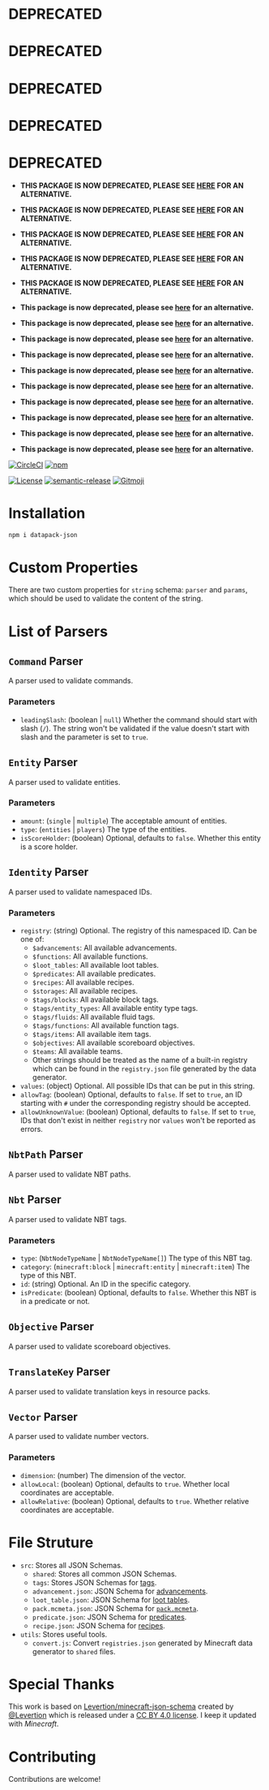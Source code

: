 # DEPRECATED
# DEPRECATED
# DEPRECATED
# DEPRECATED
# DEPRECATED

- **THIS PACKAGE IS NOW DEPRECATED, PLEASE SEE [HERE](https://github.com/misode/minecraft-schemas) FOR AN ALTERNATIVE.**
- **THIS PACKAGE IS NOW DEPRECATED, PLEASE SEE [HERE](https://github.com/misode/minecraft-schemas) FOR AN ALTERNATIVE.**
- **THIS PACKAGE IS NOW DEPRECATED, PLEASE SEE [HERE](https://github.com/misode/minecraft-schemas) FOR AN ALTERNATIVE.**
- **THIS PACKAGE IS NOW DEPRECATED, PLEASE SEE [HERE](https://github.com/misode/minecraft-schemas) FOR AN ALTERNATIVE.**
- **THIS PACKAGE IS NOW DEPRECATED, PLEASE SEE [HERE](https://github.com/misode/minecraft-schemas) FOR AN ALTERNATIVE.**

- **This package is now deprecated, please see [here](https://github.com/misode/minecraft-schemas) for an alternative.**
- **This package is now deprecated, please see [here](https://github.com/misode/minecraft-schemas) for an alternative.**
- **This package is now deprecated, please see [here](https://github.com/misode/minecraft-schemas) for an alternative.**
- **This package is now deprecated, please see [here](https://github.com/misode/minecraft-schemas) for an alternative.**
- **This package is now deprecated, please see [here](https://github.com/misode/minecraft-schemas) for an alternative.**
- **This package is now deprecated, please see [here](https://github.com/misode/minecraft-schemas) for an alternative.**
- **This package is now deprecated, please see [here](https://github.com/misode/minecraft-schemas) for an alternative.**
- **This package is now deprecated, please see [here](https://github.com/misode/minecraft-schemas) for an alternative.**
- **This package is now deprecated, please see [here](https://github.com/misode/minecraft-schemas) for an alternative.**
- **This package is now deprecated, please see [here](https://github.com/misode/minecraft-schemas) for an alternative.**

[![CircleCI](https://img.shields.io/circleci/build/github/SPGoding/datapack-json.svg?logo=circleci&style=flat-square)](https://circleci.com/gh/SPGoding/datapack-json)
[![npm](https://img.shields.io/npm/v/datapack-json.svg?logo=npm&style=flat-square)](https://npmjs.com/package/datapack-json)

[![License](https://img.shields.io/github/license/SPGoding/datapack-json.svg?style=flat-square)](https://github.com/SPGoding/datapack-json/blob/master/LICENSE)
[![semantic-release](https://img.shields.io/badge/%20%20%F0%9F%93%A6%F0%9F%9A%80-semantic--release-e10079.svg?style=flat-square)](https://github.com/semantic-release/semantic-release)
[![Gitmoji](https://img.shields.io/badge/gitmoji-%20%F0%9F%98%9C%20%F0%9F%98%8D-FFDD67.svg?style=flat-square)](https://gitmoji.carloscuesta.me/)

# Installation

```bash
npm i datapack-json
```

# Custom Properties

There are two custom properties for `string` schema: `parser` and `params`, which should be used to validate the content of the string.

# List of Parsers

## `Command` Parser

A parser used to validate commands.

### Parameters

- `leadingSlash`: (boolean | `null`) Whether the command should start with slash (`/`). The string won't be validated if the value doesn't start with slash and the parameter is set to `true`.

## `Entity` Parser

A parser used to validate entities.

### Parameters

- `amount`: (`single` | `multiple`) The acceptable amount of entities.
- `type`: (`entities` | `players`) The type of the entities.
- `isScoreHolder`: (boolean) Optional, defaults to `false`. Whether this entity is a score holder.

## `Identity` Parser

A parser used to validate namespaced IDs.

### Parameters

- `registry`: (string) Optional. The registry of this namespaced ID. Can be one of:
    - `$advancements`: All available advancements.
    - `$functions`: All available functions.
    - `$loot_tables`: All available loot tables.
    - `$predicates`: All available predicates.
    - `$recipes`: All available recipes.
    - `$storages`: All available recipes.
    - `$tags/blocks`: All available block tags.
    - `$tags/entity_types`: All available entity type tags.
    - `$tags/fluids`: All available fluid tags.
    - `$tags/functions`: All available function tags.
    - `$tags/items`: All available item tags.
    - `$objectives`: All available scoreboard objectives.
    - `$teams`: All available teams.
    - Other strings should be treated as the name of a built-in registry which can be found in the `registry.json` file generated by the data generator.
- `values`: (object) Optional. All possible IDs that can be put in this string.
- `allowTag`: (boolean) Optional, defaults to `false`. If set to `true`, an ID starting with `#` under the corresponding registry should be accepted.
- `allowUnknownValue`: (boolean) Optional, defaults to `false`. If set to `true`, IDs that don't exist in neither `registry` nor `values` won't be reported as errors.

## `NbtPath` Parser

A parser used to validate NBT paths.

## `Nbt` Parser

A parser used to validate NBT tags.

### Parameters

- `type`: (`NbtNodeTypeName` | `NbtNodeTypeName[]`) The type of this NBT tag.
- `category`: (`minecraft:block` | `minecraft:entity` | `minecraft:item`) The type of this NBT.
- `id`: (string) Optional. An ID in the specific category.
- `isPredicate`: (boolean) Optional, defaults to `false`. Whether this NBT is in a predicate or not.

## `Objective` Parser

A parser used to validate scoreboard objectives.

## `TranslateKey` Parser

A parser used to validate translation keys in resource packs.

## `Vector` Parser

A parser used to validate number vectors.

### Parameters

- `dimension`: (number) The dimension of the vector.
- `allowLocal`: (boolean) Optional, defaults to `true`. Whether local coordinates are acceptable.
- `allowRelative`: (boolean) Optional, defaults to `true`. Whether relative coordinates are acceptable.

# File Struture

- `src`: Stores all JSON Schemas.
    - `shared`: Stores all common JSON Schemas.
    - `tags`: Stores JSON Schemas for [tags](https://minecraft.gamepedia.com/Tag).
    - `advancement.json`: JSON Schema for [advancements](https://minecraft.gamepedia.com/Advancements).
    - `loot_table.json`: JSON Schema for [loot tables](https://minecraft.gamepedia.com/Loot_table).
    - `pack.mcmeta.json`: JSON Schema for [`pack.mcmeta`](https://minecraft.gamepedia.com/Data_pack#pack.mcmeta).
    - `predicate.json`: JSON Schema for [predicates](https://minecraft.gamepedia.com/Predicate).
    - `recipe.json`: JSON Schema for [recipes](https://minecraft.gamepedia.com/Recipe).
- `utils`: Stores useful tools.
    - `convert.js`: Convert `registries.json` generated by Minecraft data generator to `shared` files.
    
# Special Thanks

This work is based on [Levertion/minecraft-json-schema](https://github.com/Levertion/minecraft-json-schema) created by [@Levertion](https://github.com/Levertion) which is released under a [CC BY 4.0 license](https://creativecommons.org/licenses/by/4.0/). I keep it updated with _Minecraft_.

# Contributing

Contributions are welcome!
